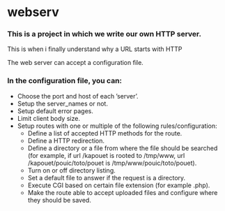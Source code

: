 # webserv

### This is a project in which we write our own HTTP server.

This is when i finally understand why a URL starts
with HTTP

The web server can accept a configuration file.

### In the configuration file, you can:
- Choose the port and host of each ’server’.
- Setup the server_names or not.
- Setup default error pages.
- Limit client body size.
- Setup routes with one or multiple of the following rules/configuration:
  - Define a list of accepted HTTP methods for the route.
  - Define a HTTP redirection.
  - Define a directory or a file from where the file should be searched (for example, if url /kapouet is rooted to /tmp/www, url /kapouet/pouic/toto/pouet is /tmp/www/pouic/toto/pouet).
  - Turn on or off directory listing.
  - Set a default file to answer if the request is a directory.
  - Execute CGI based on certain file extension (for example .php).
  - Make the route able to accept uploaded files and configure where they should be saved.
